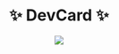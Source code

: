 <h1 align="center">✨ DevCard ✨</h1>


<div align="center">
  <img src="https://user-images.githubusercontent.com/72527935/148717757-d66492f9-6181-43bc-9796-1ee1f0ba1177.png" >
</div>

